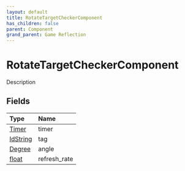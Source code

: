 ```yaml
---
layout: default
title: RotateTargetCheckerComponent
has_children: false
parent: Component
grand_parent: Game Reflection
---
```

# RotateTargetCheckerComponent
Description 

## Fields

| Type | Name |
|:----------|:--------------|
| [Timer](/riftbreaker-wiki/docs/game-reflection/classes/timer/) | timer |
| [IdString](/riftbreaker-wiki/docs/game-reflection/components/id_string/) | tag |
| [Degree](/riftbreaker-wiki/docs/game-reflection/classes/degree/) | angle |
| [float](/riftbreaker-wiki/docs/game-reflection/components/float/) | refresh_rate |


